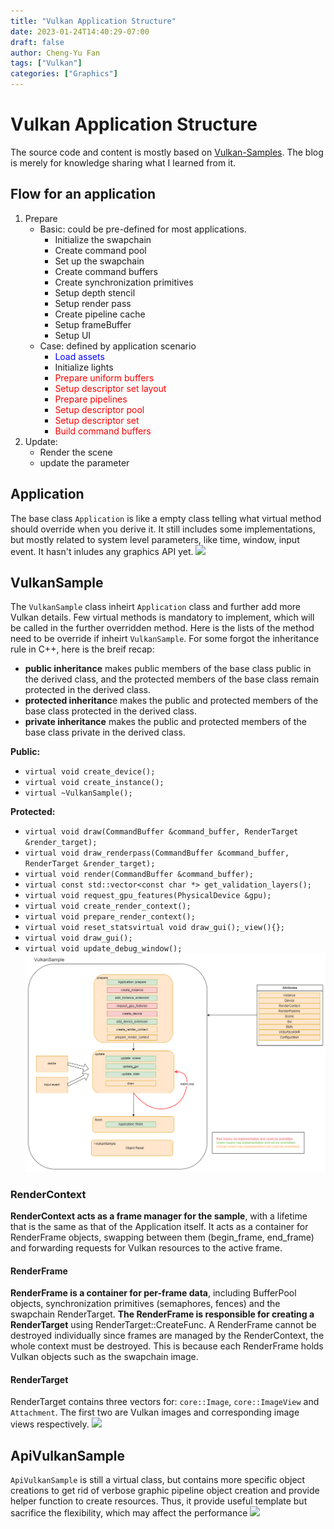 ```yaml
---
title: "Vulkan Application Structure"
date: 2023-01-24T14:40:29-07:00
draft: false
author: Cheng-Yu Fan
tags: ["Vulkan"]
categories: ["Graphics"]
---
```

# Vulkan Application Structure

The source code and content is mostly based on [Vulkan-Samples](https://github.com/KhronosGroup/Vulkan-Samples/tree/main). The blog is merely for knowledge sharing what I learned from it.

## Flow for an application
1. Prepare
    * Basic: could be pre-defined for most applications.
        * Initialize the swapchain
        * Create command pool
        * Set up the swapchain
        * Create command buffers
        * Create synchronization primitives
        * Setup depth stencil
        * Setup render pass
        * Create pipeline cache
        * Setup frameBuffer
        * Setup UI
    * Case: defined by application scenario
        * <span style="color:blue ">Load assets</span>
        * Initialize lights
        * <span style="color:red ">Prepare uniform buffers</span>
        * <span style="color:red ">Setup descriptor set layout</span>
        * <span style="color:red ">Prepare pipelines</span>
        * <span style="color:red ">Setup descriptor pool</span>
        * <span style="color:red ">Setup descriptor set</span>
        * <span style="color:red ">Build command buffers</span>
2. Update:
    * Render the scene
    * update the parameter

## Application
The base class `Application` is like a empty class telling what virtual method should override when you derive it. It still includes some implementations, but mostly related to system level parameters, like time, window, input event. It hasn't inludes any graphics API yet.
![](/vk_application_structure_app.png)


## VulkanSample
The `VulkanSample` class inheirt `Application` class and further add more Vulkan details. Few virtual methods is mandatory to implement, which will be called in the further overridden method. Here is the lists of the method need to be override if inheirt `VulkanSample`. For some forgot the inheritance rule in C++, here is the breif recap: 
* **public inheritance** makes public members of the base class public in the derived class, and the protected members of the base class remain protected in the derived class.
* **protected inheritanc**e makes the public and protected members of the base class protected in the derived class.
* **private inheritance** makes the public and protected members of the base class private in the derived class.

**Public:**
* `virtual void create_device();`
* `virtual void create_instance();`
* `virtual ~VulkanSample();`

**Protected:**
* `virtual void draw(CommandBuffer &command_buffer, RenderTarget &render_target);`
* `virtual void draw_renderpass(CommandBuffer &command_buffer, RenderTarget &render_target);`
* `virtual void render(CommandBuffer &command_buffer);`
* `virtual const std::vector<const char *> get_validation_layers();`
* `virtual void request_gpu_features(PhysicalDevice &gpu);`
* `virtual void create_render_context();`
* `virtual void prepare_render_context();`
* `virtual void reset_statsvirtual void draw_gui();_view(){};`
* `virtual void draw_gui();`
* `virtual void update_debug_window();`
![](/static/vk_application_structure_sample.png)

### RenderContext
**RenderContext acts as a frame manager for the sample**, with a lifetime that is the same as that of the Application itself. It acts as a container for RenderFrame objects, swapping between them (begin_frame, end_frame) and forwarding requests for Vulkan resources to the active frame.

#### RenderFrame
**RenderFrame is a container for per-frame data**, including BufferPool objects, synchronization primitives (semaphores, fences) and the swapchain RenderTarget. **The RenderFrame is responsible for creating a RenderTarget** using RenderTarget::CreateFunc. A RenderFrame cannot be destroyed individually since frames are managed by the RenderContext, the whole context must be destroyed. This is because each RenderFrame holds Vulkan objects such as the swapchain image.

#### RenderTarget
RenderTarget contains three vectors for: `core::Image`, `core::ImageView` and `Attachment`. The first two are Vulkan images and corresponding image views respectively.
![](/vk_application_structure_render_target.png)




## ApiVulkanSample
`ApiVulkanSample` is still a virtual class, but contains more specific object creations to get rid of verbose graphic pipeline object creation and provide helper function to create resources. Thus, it provide useful template but sacrifice the flexibility, which may affect the performance
![](/vk_application_structure_api_sample.png)

